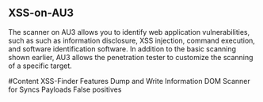 ## XSS-on-AU3
The scanner on AU3 allows you to identify web application vulnerabilities, such as such as information disclosure, XSS injection, command execution, and software identification software. In addition to the basic scanning shown earlier, AU3 allows the penetration tester to customize the scanning of a specific target.

#Content
XSS-Finder
Features
Dump and Write Information
DOM Scanner for Syncs
Payloads
False positives
